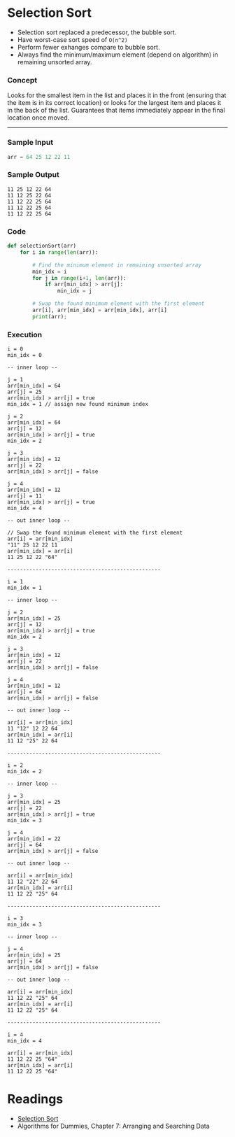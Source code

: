 # Selection Sort

- Selection sort replaced a predecessor, the bubble sort.
- Have worst-case sort speed of `O(n^2)`
- Perform fewer exhanges compare to bubble sort.
- Always find the minimum/maximum element (depend on algorithm) in remaining unsorted array.

### Concept

Looks for the smallest item in the list and places it in the front (ensuring that the item is in its correct location) or looks for the largest item and places it in the back of the list. Guarantees that items immediately appear in the final location once moved.

---

### Sample Input

```python
arr = 64 25 12 22 11
```

### Sample Output

```
11 25 12 22 64
11 12 25 22 64
11 12 22 25 64
11 12 22 25 64
11 12 22 25 64
```

### Code

```python
def selectionSort(arr)
    for i in range(len(arr)):

        # Find the minimum element in remaining unsorted array
        min_idx = i
        for j in range(i+1, len(arr)):
            if arr[min_idx] > arr[j]:
                min_idx = j

        # Swap the found minimum element with the first element
        arr[i], arr[min_idx] = arr[min_idx], arr[i]
        print(arr);
```

### Execution

```
i = 0
min_idx = 0

-- inner loop --

j = 1
arr[min_idx] = 64
arr[j] = 25
arr[min_idx] > arr[j] = true
min_idx = 1 // assign new found minimum index

j = 2
arr[min_idx] = 64
arr[j] = 12
arr[min_idx] > arr[j] = true
min_idx = 2

j = 3
arr[min_idx] = 12
arr[j] = 22
arr[min_idx] > arr[j] = false

j = 4
arr[min_idx] = 12
arr[j] = 11
arr[min_idx] > arr[j] = true
min_idx = 4

-- out inner loop --

// Swap the found minimum element with the first element
arr[i] = arr[min_idx]
"11" 25 12 22 11
arr[min_idx] = arr[i]
11 25 12 22 "64"

-------------------------------------------------

i = 1
min_idx = 1

-- inner loop --

j = 2
arr[min_idx] = 25
arr[j] = 12
arr[min_idx] > arr[j] = true
min_idx = 2

j = 3
arr[min_idx] = 12
arr[j] = 22
arr[min_idx] > arr[j] = false

j = 4
arr[min_idx] = 12
arr[j] = 64
arr[min_idx] > arr[j] = false

-- out inner loop --

arr[i] = arr[min_idx]
11 "12" 12 22 64
arr[min_idx] = arr[i]
11 12 "25" 22 64

-------------------------------------------------

i = 2
min_idx = 2

-- inner loop --

j = 3
arr[min_idx] = 25
arr[j] = 22
arr[min_idx] > arr[j] = true
min_idx = 3

j = 4
arr[min_idx] = 22
arr[j] = 64
arr[min_idx] > arr[j] = false

-- out inner loop --

arr[i] = arr[min_idx]
11 12 "22" 22 64
arr[min_idx] = arr[i]
11 12 22 "25" 64

-------------------------------------------------

i = 3
min_idx = 3

-- inner loop --

j = 4
arr[min_idx] = 25
arr[j] = 64
arr[min_idx] > arr[j] = false

-- out inner loop --

arr[i] = arr[min_idx]
11 12 22 "25" 64
arr[min_idx] = arr[i]
11 12 22 "25" 64

-------------------------------------------------

i = 4
min_idx = 4

arr[i] = arr[min_idx]
11 12 22 25 "64"
arr[min_idx] = arr[i]
11 12 22 25 "64"
```

# Readings

- [Selection Sort](https://www.geeksforgeeks.org/selection-sort/)
- Algorithms for Dummies, Chapter 7: Arranging and Searching Data
